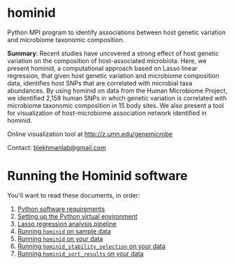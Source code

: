 # hominid
Python MPI program to identify associations between host genetic variation 
and microbiome taxonomic composition.

**Summary**: Recent studies have uncovered a strong effect of host genetic variation on the  composition of host-associated microbiota. Here, we present hominid, a computational approach based on Lasso linear regression, that given host genetic variation and microbiome composition data, identifies host SNPs that are correlated with microbial taxa abundances. By using hominid on data from the Human Microbiome Project, we identified 2,158 human SNPs in which genetic variation is correlated with microbiome taxonomic composition in 15 body sites. We also present a tool for visualization of host-microbiome association network identified in hominid.

Online visualization tool at http://z.umn.edu/genemicrobe

Contact: blekhmanlab@gmail.com

# Running the Hominid software

You'll want to read these documents, in order:

1. [Python software requirements](https://github.com/blekhmanlab/hominid/wiki/Requirements)
2. [Setting up the Python virtual environment](https://github.com/blekhmanlab/hominid/wiki/Set-up-a-virtualenv-on-Linux)
3. [Lasso regression analysis pipeline](https://github.com/blekhmanlab/hominid/wiki/Lasso-Regression-Analysis-Pipeline)
4. [Running `hominid` on sample data](https://github.com/blekhmanlab/hominid/wiki/Running-hominid-on-sample-data)
5. [Running `hominid` on your data](https://github.com/blekhmanlab/hominid/wiki/Running-hominid-on-your-data)
6. [Running `hominid_stability_selection` on your data](https://github.com/blekhmanlab/hominid/wiki/Running-stability-selection-on-your-data)
7. [Running `hominid_sort_results` on your data](https://github.com/blekhmanlab/hominid/wiki/Running-sort-results-on-your-data)
